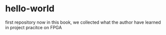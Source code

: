 # hello-world
first repository
now in this book, we collected what the author have learned in project pracitce on FPGA

